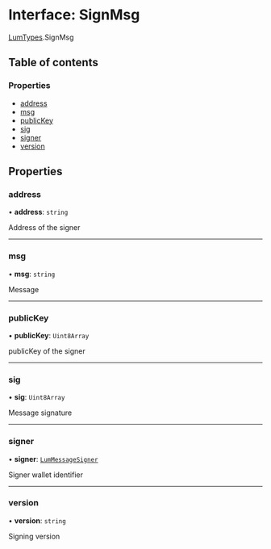 # Interface: SignMsg

[LumTypes](../modules/LumTypes.md).SignMsg

## Table of contents

### Properties

- [address](LumTypes.SignMsg.md#address)
- [msg](LumTypes.SignMsg.md#msg)
- [publicKey](LumTypes.SignMsg.md#publickey)
- [sig](LumTypes.SignMsg.md#sig)
- [signer](LumTypes.SignMsg.md#signer)
- [version](LumTypes.SignMsg.md#version)

## Properties

### address

• **address**: `string`

Address of the signer

___

### msg

• **msg**: `string`

Message

___

### publicKey

• **publicKey**: `Uint8Array`

publicKey of the signer

___

### sig

• **sig**: `Uint8Array`

Message signature

___

### signer

• **signer**: [`LumMessageSigner`](../enums/LumConstants.LumMessageSigner.md)

Signer wallet identifier

___

### version

• **version**: `string`

Signing version
